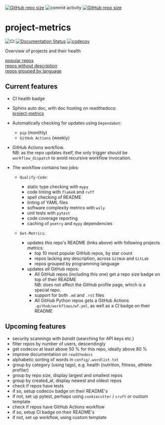 [![GitHub repo size](https://img.shields.io/github/repo-size/TheNewThinkTank/AACT-Analysis?style=flat&logo=github&logoColor=whitesmoke&label=Repo%20Size)](https://github.com/TheNewThinkTank/AACT-Analysis/archive/refs/heads/main.zip)
![commit activity](https://img.shields.io/github/commit-activity/m/TheNewThinkTank/project-metrics)
[![GitHub repo size](https://img.shields.io/github/repo-size/TheNewThinkTank/project-metrics?style=flat&logo=github&logoColor=whitesmoke&label=Repo%20Size)](https://github.com/TheNewThinkTank/project-metrics/archive/refs/heads/main.zip)

# project-metrics

![CI](https://github.com/TheNewThinkTank/project-metrics/actions/workflows/wf.yml/badge.svg)
[![Documentation Status](https://readthedocs.org/projects/project-metrics/badge/?version=latest)](https://project-metrics.readthedocs.io/en/latest/?badge=latest)
[![codecov](https://codecov.io/gh/TheNewThinkTank/project-metrics/branch/main/graph/badge.svg)](https://codecov.io/gh/TheNewThinkTank/project-metrics)


Overview of projects and their health

[popular repos](query-results/popular_repos.md)<br>
[repos without description](query-results/repos_wo_desc.md)<br>
[repos grouped by language](query-results/group_by_lang.md)

## Current features

- CI health badge

- Sphinx auto doc, with doc hosting on readthedocs:<br>
[project-metrics](https://project-metrics.readthedocs.io/en/latest/)

- Automatically checking for updates using `Dependabot`:
  - `pip` (monthly)
  - `GitHub Actions` (weekly)

- GitHub Actions workflow.<br>NB: as the repo updates itself, the only trigger should be `workflow_dispatch` to avoid recursive workflow invocation.
- The workflow contains two jobs:
  - `Qualify-Code`:
    - static type checking with `mypy`
    - code linting with `flake8` and `ruff`
    - spell checking of README
    - linting of YAML files
    - software complexity metrics with `wily`
    - unit tests with `pytest`
    - code coverage reporting
    - caching of `poetry` and `mypy` dependencies

  - `Get-Metrics`:
    - updates *this* repo's README (links above) with following projects metrics:
      - top 10 most popular GitHub repos, by star count
      - repos lacking any description, across `GitHub` and `GitLab`
      - repos grouped by programming language
    - updates *all* GitHub repos:
      - All GitHub repos (including this one) get a repo size badge on top of their README<br>
        NB: does not affect the GitHub profile page, which is a special repo.
      - support for both `.md` and `.rst` files
      - All GitHub Python repos gets a GitHub Actions `.github/workflows/wf.yml`,
        as well as a *CI* badge on their README

## Upcoming features
- security scannings with *bandit* (searching for API keys etc.)
- filter repos by number of users, descendingly
- get codecov at least above 50 % for this repo, ideally above 80 %
- improve documentation on `readthedocs`
- alphabetic sorting of words in `config/.wordlist.txt`
- group by category (using tags), e.g. health (nutrition, fitness, athlete profiler)
- group by repo size, display largest and smallest repos
- group by created_at, display newest and oldest repos
- check if repos have tests
- if so, setup codecov badge on their README's
- if not, set up pytest, perhaps using `cookiecutter` / `cruft` or custom template
- check if repos have GitHub Actions workflow
- if so, setup CI badge on their README's
- if not, set up workflow, using custom template
